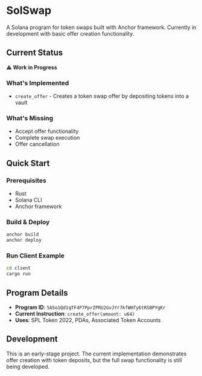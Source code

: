 # SolSwap

A Solana program for token swaps built with Anchor framework. Currently in development with basic offer creation functionality.

## Current Status

**⚠️ Work in Progress** 

### What's Implemented
- `create_offer` - Creates a token swap offer by depositing tokens into a vault

### What's Missing
- Accept offer functionality
- Complete swap execution
- Offer cancellation

## Quick Start

### Prerequisites
- Rust
- Solana CLI
- Anchor framework

### Build & Deploy
```bash
anchor build
anchor deploy
```

### Run Client Example
```bash
cd client
cargo run
```

## Program Details

- **Program ID**: `5A5o1Qd1qTF4P7PprZPRU2GvJYr7kfWHfy6tRSBPYgKr`
- **Current Instruction**: `create_offer(amount: u64)`
- **Uses**: SPL Token 2022, PDAs, Associated Token Accounts

## Development

This is an early-stage project. The current implementation demonstrates offer creation with token deposits, but the full swap functionality is still being developed.
